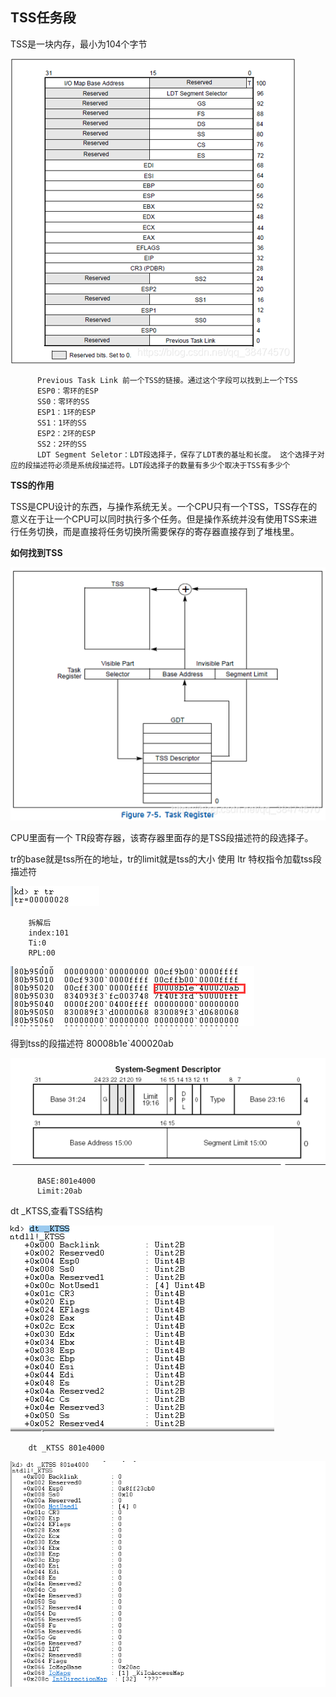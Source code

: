 TSS任务段
---

TSS是一块内存，最小为104个字节

![](https://raw.githubusercontent.com/Whitebird0/tuchuang/main/20191204211618641.png)

          Previous Task Link 前一个TSS的链接。通过这个字段可以找到上一个TSS
          ESP0：零环的ESP
          SS0：零环的SS
          ESP1：1环的ESP
          SS1：1环的SS
          ESP2：2环的ESP
          SS2：2环的SS
          LDT Segment Seletor：LDT段选择子，保存了LDT表的基址和长度。 这个选择子对应的段描述符必须是系统段描述符。LDT段选择子的数量有多少个取决于TSS有多少个

**TSS的作用**

TSS是CPU设计的东西，与操作系统无关。一个CPU只有一个TSS，TSS存在的意义在于让一个CPU可以同时执行多个任务。但是操作系统并没有使用TSS来进行任务切换，而是直接将任务切换所需要保存的寄存器直接存到了堆栈里。

**如何找到TSS**

![](https://raw.githubusercontent.com/Whitebird0/tuchuang/main/20191204211540296.png)

CPU里面有一个 TR段寄存器，该寄存器里面存的是TSS段描述符的段选择子。

tr的base就是tss所在的地址，tr的limit就是tss的大小 使用 ltr 特权指令加载tss段描述符

![](https://raw.githubusercontent.com/Whitebird0/tuchuang/main/QQ%E6%88%AA%E5%9B%BE20211102183722.png)

        拆解后
        index:101  
        Ti:0
        RPL:00
        
![](https://raw.githubusercontent.com/Whitebird0/tuchuang/main/QQ%E6%88%AA%E5%9B%BE20211102184052.png)
        
得到tss的段描述符
80008b1e`400020ab

![](https://raw.githubusercontent.com/Whitebird0/tuchuang/main/1827556-20200307192424093-309783713.png)

          BASE:801e4000
          Limit:20ab

dt _KTSS,查看TSS结构

![](https://raw.githubusercontent.com/Whitebird0/tuchuang/main/QQ%E6%88%AA%E5%9B%BE20211102185410.png)

        dt _KTSS 801e4000

![](https://raw.githubusercontent.com/Whitebird0/tuchuang/main/QQ%E6%88%AA%E5%9B%BE20211102185533.png)


